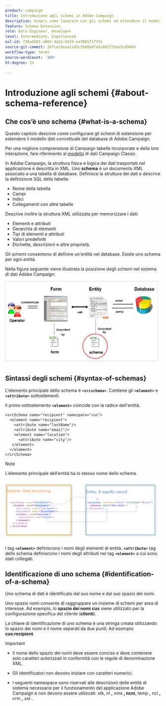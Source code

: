 ```yaml
---
product: campaign
title: Introduzione agli schemi in Adobe Campaign
description: Scopri come lavorare con gli schemi ed estendere il modello concettuale dei dati del database Adobe Campaign
feature: Schema Extension
role: Data Engineer, Developer
level: Intermediate, Experienced
exl-id: f36a1b01-a002-4a21-9255-ea78b5f173fe
source-git-commit: 2bfcec5eaa1145cfb88adfa9c8b2f72ee3cd9469
workflow-type: tm+mt
source-wordcount: '369'
ht-degree: 1%

---
```


# Introduzione agli schemi {#about-schema-reference}

## Che cos’è uno schema {#what-is-a-schema}

Questo capitolo descrive come configurare gli schemi di estensione per estendere il modello dati concettuale del database di Adobe Campaign.

Per una migliore comprensione di Campaign tabelle incorporate e della loro interazione, fare riferimento al [modello](about-data-model.md) di dati Campaign Classic.

In Adobe Campaign, la struttura fisica e logica dei dati trasportati nel applicazione è descritta in XML. Uno **schema** è un documento XML associato a una tabella di database. Definisce la struttura dei dati e descrive la definizione SQL della tabella:

* Nome della tabella
* Campi
* Indici
* Collegamenti con altre tabelle

Descrive inoltre la struttura XML utilizzata per memorizzare i dati:

* Elementi e attributi
* Gerarchia di elementi
* Tipi di elementi e attributi
* Valori predefiniti
* Etichette, descrizioni e altre proprietà.

Gli schemi consentono di definire un&#39;entità nel database. Esiste uno schema per ogni entità.

Nella figura seguente viene illustrata la posizione degli schemi nel sistema di dati Adobe Campaign:

![](assets/reference_schema_intro.png)

## Sintassi degli schemi {#syntax-of-schemas}

L&#39;elemento principale dello schema è **`<srcschema>`**. Contiene gli **`<element>`** e **`<attribute>`** sottoelementi.

Il primo sottoelemento **`<element>`** coincide con la radice dell&#39;entità.

```
<srcSchema name="recipient" namespace="cus">
  <element name="recipient">  
    <attribute name="lastName"/>
    <attribute name="email"/>
    <element name="location">
      <attribute name="city"/>
   </element>
  </element>
</srcSchema>
```

>[!NOTE]
>
>L’elemento principale dell’entità ha lo stesso nome dello schema.

![](assets/s_ncs_configuration_schema_and_entity.png)

I tag **`<element>`** definiscono i nomi degli elementi di entità. **`<attribute>`** tag dello schema definiscono i nomi degli attributi nei tag **`<element>`** a cui sono stati collegati.

## Identificazione di uno schema {#identification-of-a-schema}

Uno schema di dati è identificato dal suo nome e dal suo spazio dei nomi.

Uno spazio nomi consente di raggruppare un insieme di schemi per area di interesse. Ad esempio, lo **spazio dei nomi cus** viene utilizzato per la configurazione specifica del cliente (**clienti**).

La chiave di identificazione di uno schema è una stringa creata utilizzando lo spazio dei nomi e il nome separati da due punti; Ad esempio: **cus:recipient**.

>[!IMPORTANT]
>
>* Il nome dello spazio dei nomi deve essere conciso e deve contenere solo caratteri autorizzati in conformità con le regole di denominazione XML.
>
>* Gli identificatori non devono iniziare con caratteri numerici.
>
>* I seguenti namespace sono riservati alle descrizioni delle entità di sistema necessarie per il funzionamento del applicazione Adobe Campaign e non devono essere utilizzati: xtk, nl **,** nms **, ncm**, **&#x200B;**&#x200B;temp **,** ncl **,** crm **,** xxl **.**&#x200B;**&#x200B;**
>
